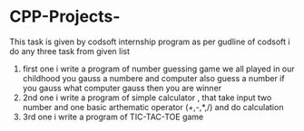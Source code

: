 # CPP-Projects-
This task is given by codsoft internship program  as per gudline of codsoft i do any three task from given list
1. first one i write a program of number guessing game we all played in our childhood you gauss a numbere and computer also guess a number if you gauss what computer gauss then you are winner
2. 2nd one i write a program of simple calculator , that take input two number and one basic arthematic operator (+,-,*,/) and do calculation
3. 3rd one i write a program of TIC-TAC-TOE game 
